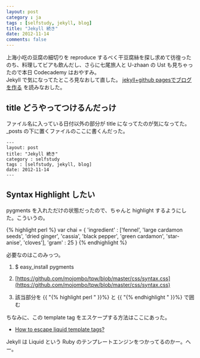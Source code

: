 ```yaml
---
layout: post
category : ja
tags : [selfstudy, jekyll, blog]
title: "Jekyll 続き"
date: 2012-11-14
comments: false
---
```


上海小吃の豆腐の細切りを reproduce するべく干豆腐絲を探し求めて彷徨ったのち、料理してビアも飲んだし、さらに七尾旅人と U-zhaan の Ust も見ちゃったので本日 Codecademy はおやすみ。  
Jekyll で気になってたところ見なおして直した。
[jekyll+github pagesでブログを作る](http://web.sfc.keio.ac.jp/~t10078si/wpx/?p=862) を読みなおした。

## title どうやってつけるんだっけ

ファイル名に入っている日付以外の部分が title になってたのが気になってた。_posts の下に置くファイルのここに書くんだった。

	---
	layout: post
	title: "Jekyll 続き"
	category : selfstudy
	tags : [selfstudy, jekyll, blog]
	date: 2012-11-14
	---

## Syntax Highlight したい

pygments を入れただけの状態だったので、ちゃんと highlight するようにした。こういうの。

{% highlight perl %}
var chai  = {
	'ingredient' : ['fennel', 'large cardamon seeds', 'dried ginger', 'cassia', 'black pepper', 'green cardamon', 'star-anise', 'cloves'],
	'gram' : 25
}
{% endhighlight %}

必要なのはこのみっつ。
1. $ easy_install pygments
2. [https://github.com/mojombo/tpw/blob/master/css/syntax.css](https://github.com/mojombo/tpw/blob/master/css/syntax.css)

3. 該当部分を {{ "{% highlight perl " }}%} と {{ "{% endhighlight " }}%} で囲む

ちなみに、この template tag をエスケープする方法はここにあった。

* [How to escape liquid template tags?](http://stackoverflow.com/questions/3426182/how-to-escape-liquid-template-tags)

Jekyll は Liquid という Ruby のテンプレートエンジンをつかってるのかー。へー。
